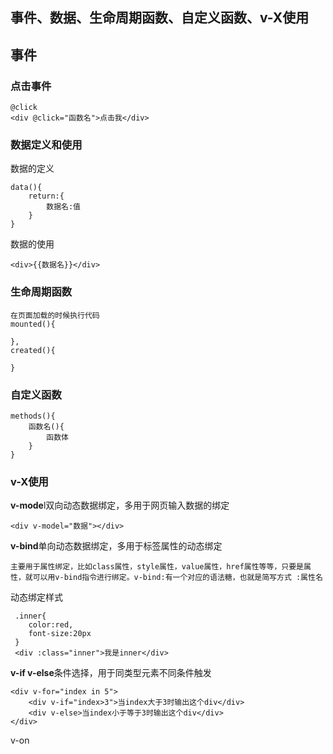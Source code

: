 ## 事件、数据、生命周期函数、自定义函数、v-X使用

## 事件

### 点击事件

```
@click
<div @click="函数名">点击我</div>
```


### 数据定义和使用

数据的定义

```
data(){
	return:{
		数据名:值
	}
}
```

数据的使用

```
<div>{{数据名}}</div>
```

### 生命周期函数

```
在页面加载的时候执行代码
mounted(){

},
created(){

}
```

### 自定义函数

```
methods(){
	函数名(){
		函数体
	}
}
```

### v-X使用

**v-mode**l双向动态数据绑定，多用于网页输入数据的绑定

```
<div v-model="数据"></div>
```

**v-bind**单向动态数据绑定，多用于标签属性的动态绑定

```
主要用于属性绑定，比如class属性，style属性，value属性，href属性等等，只要是属性，就可以用v-bind指令进行绑定。v-bind:有一个对应的语法糖，也就是简写方式 :属性名
```

动态绑定样式

```
 .inner{
 	color:red,
 	font-size:20px
 }
 <div :class="inner">我是inner</div>
```

**v-if v-else**条件选择，用于同类型元素不同条件触发

```
<div v-for="index in 5">
	<div v-if="index>3">当index大于3时输出这个div</div>
	<div v-else>当index小于等于3时输出这个div</div>
</div>

```

v-on
